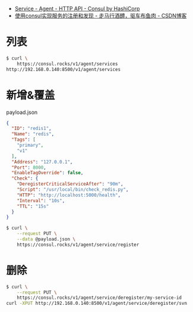 


* [Service - Agent - HTTP API - Consul by HashiCorp ](https://www.consul.io/api/agent/service.html)
* [使用consul实现服务的注册和发现 - 走马行酒醴，驱车布鱼肉 - CSDN博客 ](http://blog.csdn.net/mn960mn/article/details/51768678)

# 列表

```sh
$ curl \
    https://consul.rocks/v1/agent/services
http://192.168.0.140:8500/v1/agent/services
```

# 新增&覆盖

payload.json
```json
{
  "ID": "redis1",
  "Name": "redis",
  "Tags": [
    "primary",
    "v1"
  ],
  "Address": "127.0.0.1",
  "Port": 8000,
  "EnableTagOverride": false,
  "Check": {
    "DeregisterCriticalServiceAfter": "90m",
    "Script": "/usr/local/bin/check_redis.py",
    "HTTP": "http://localhost:5000/health",
    "Interval": "10s",
    "TTL": "15s"
  }
}
```

```sh
$ curl \
    --request PUT \
    --data @payload.json \
    https://consul.rocks/v1/agent/service/register
```


# 删除

```sh
$ curl \
    --request PUT \
    https://consul.rocks/v1/agent/service/deregister/my-service-id
curl -XPUT http://192.168.0.140:8500/v1/agent/service/deregister/svn
```